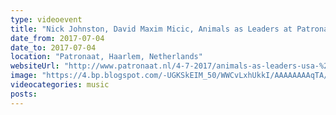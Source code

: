 ```yaml
---
type: videoevent
title: "Nick Johnston, David Maxim Micic, Animals as Leaders at Patronaat"
date_from: 2017-07-04
date_to: 2017-07-04
location: "Patronaat, Haarlem, Netherlands"
websiteUrl: "http://www.patronaat.nl/4-7-2017/animals-as-leaders-usa-%2B-david-maxim-micic-%2B-nick-johnston"
image: "https://4.bp.blogspot.com/-UGKSkEIM_50/WWCvLxhUkkI/AAAAAAAAqTA/ZTYEFB_dy8IQ9OdChLWz44nleo3Ez4HfACKgBGAs/s1600/dsc05407.picasaweb.jpg"
videocategories: music
posts: 
---
```

